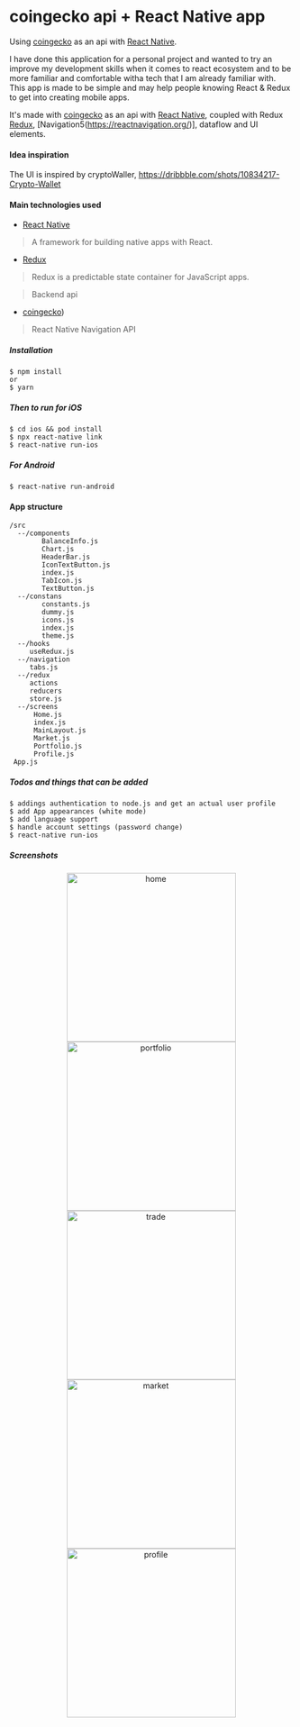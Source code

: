 # coingecko api + React Native app

Using [coingecko](https://www.coingecko.com/en) as an api with [React Native](https://facebook.github.io/react-native/).

I have done this application for a personal project and wanted to try an improve my development skills when it comes to react ecosystem and to be more familiar and comfortable witha tech that I am already familiar with.
This app is made to be simple and may help people knowing React & Redux to get into creating mobile apps.

It's made with [coingecko](https://www.coingecko.com/en) as an api with [React Native](https://facebook.github.io/react-native/), coupled with Redux [Redux](https://react-redux.js.org/), [Navigation5(https://reactnavigation.org/)], dataflow and UI elements.

#### Idea inspiration

The UI is inspired by cryptoWaller, https://dribbble.com/shots/10834217-Crypto-Wallet

#### Main technologies used

- [React Native](https://github.com/facebook/react-native)

> A framework for building native apps with React.

- [Redux](http://redux.js.org/)

> Redux is a predictable state container for JavaScript apps.

> Backend api

- [coingecko](https://www.coingecko.com/en))

> React Native Navigation API

##### Installation

```
$ npm install
or
$ yarn
```

##### Then to run for iOS

```
$ cd ios && pod install
$ npx react-native link
$ react-native run-ios
```

##### For Android

```
$ react-native run-android
```

#### App structure

```
/src
  --/components
        BalanceInfo.js
        Chart.js
        HeaderBar.js
        IconTextButton.js
        index.js
        TabIcon.js
        TextButton.js
  --/constans
        constants.js
        dummy.js
        icons.js
        index.js
        theme.js
  --/hooks
     useRedux.js
  --/navigation
     tabs.js
  --/redux
     actions
     reducers
     store.js
  --/screens
      Home.js
      index.js
      MainLayout.js
      Market.js
      Portfolio.js
      Profile.js
 App.js

```

##### Todos and things that can be added

```
$ addings authentication to node.js and get an actual user profile
$ add App appearances (white mode)
$ add language support
$ handle account settings (password change)
$ react-native run-ios

```

##### Screenshots

<p align="center">
  <img src="./assets/screenshots/home.png" width="300" title="home">
  <img src="./assets/screenshots/portfolio.png" width="300" title="portfolio">
  <img src="./assets/screenshots/trade.png" width="300" title="trade">
  <img src="./assets/screenshots/market.png" width="300" title="market">
  <img src="./assets/screenshots/profile.png" width="300" title="profile">
</p>
